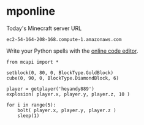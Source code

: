 # mponline

Today's Minecraft server URL

    ec2-54-164-208-168.compute-1.amazonaws.com

Write your Python spells with the <a href="http://ec2-54-164-208-168.compute-1.amazonaws.com" target="_blank">online code editor</a>.

    from mcapi import *
    
    setblock(0, 80, 0, BlockType.GoldBlock)
    cube(0, 90, 0, BlockType.DiamondBlock, 6)
    
    player = getplayer('heyandy889')
    explosion( player.x, player.y, player.z, 10 )
    
    for i in range(5):
        bolt( player.x, player.y, player.z )
        sleep(1)

